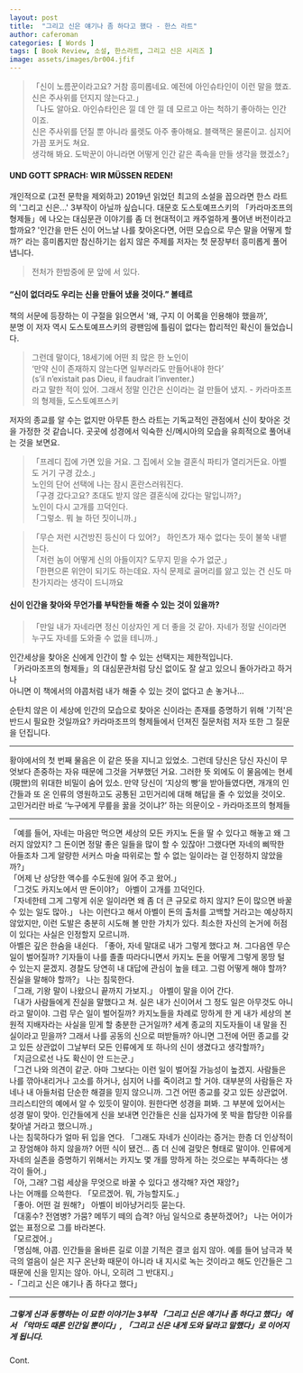 ```yaml
---
layout: post
title:  "그리고 신은 얘기나 좀 하다고 했다 - 한스 라트"
author: caferoman
categories: [ Words ]
tags: [ Book Review, 소설, 한스라트, 그리고 신은 시리즈 ]
image: assets/images/br004.jfif
---
```

> 「신이 노름꾼이라고요? 거참 흥미롭네요. 예전에 아인슈타인이 이런 말을 했죠. 신은 주사위를 던지지 않는다고.」   
「나도 알아요. 아인슈타인은 낄 데 안 낄 데 모르고 아는 척하기 좋아하는 인간이죠.   
신은 주사위를 던질 뿐 아니라 룰렛도 아주 좋아해요. 블랙잭은 물론이고. 심지어 가끔 포커도 쳐요.   
생각해 봐요. 도박꾼이 아니라면 어떻게 인간 같은 족속을 만들 생각을 했겠소?」

#### UND GOTT SPRACH: WIR MÜSSEN REDEN!

개인적으로 (고전 문학을 제외하고) 2019년 읽었던 최고의 소설을 꼽으라면 한스 라트의 '그리고 신은...' 3부작이 아닐까 싶습니다.
대문호 도스토예프스키의 「카라마조프의 형제들」에 나오는 대심문관 이야기를 좀 더 현대적이고 캐주얼하게 풀어낸 버전이라고 할까요?
'인간을 만든 신이 어느날 나를 찾아온다면, 어떤 모습으로 무슨 말을 어떻게 할까?' 라는 흥미롭지만 참신하기는 쉽지 않은 주제를 저자는 첫 문장부터 흥미롭게 풀어냅니다.

> 전처가 한밤중에 문 앞에 서 있다.

#### “신이 없더라도 우리는 신을 만들어 냈을 것이다.” 볼테르

책의 서문에 등장하는 이 구절을 읽으면서 '왜, 구지 이 어록을 인용해야 했을까',    
분명 이 저자 역시 도스토예프스키의 광팬임에 틀림이 없다는 합리적인 확신이 들었습니다.

> 그런데 말이다, 18세기에 어떤 죄 많은 한 노인이   
‘만약 신이 존재하지 않는다면 일부러라도 만들어내야 한다’   
(s’il n’existait pas Dieu, il faudrait l’inventer.)   
라고 말한 적이 있어. 그래서 정말 인간은 신이라는 걸 만들어 냈지. - 카라마조프의 형제들, 도스토예프스키


저자의 종교를 알 수는 없지만 아무튼 한스 라트는 기독교적인 관점에서 신이 찾아온 것을 가정한 것 같습니다. 곳곳에 성경에서 익숙한 신/메시아의 모습을 유희적으로 풀어내는 것을 보면요.

> 「프레디 집에 가면 있을 거요. 그 집에서 오늘 결혼식 파티가 열리거든요. 아벨도 거기 구경 갔소.」   
노인의 단어 선택에 나는 잠시 혼란스러워진다.   
「구경 갔다고요? 초대도 받지 않은 결혼식에 갔다는 말입니까?」   
노인이 다시 고개를 끄덕인다.   
「그렇소. 뭐 늘 하던 짓이니까.」

> 「무슨 저런 시건방진 등신이 다 있어?」 하인츠가 재수 없다는 듯이 불쑥 내뱉는다.   
「저런 놈이 어떻게 신의 아들이지? 도무지 믿을 수가 없군.」   
「한편으론 위안이 되기도 하는데요. 자식 문제로 골머리를 앓고 있는 건 신도 마찬가지라는 생각이 드니까요


#### 신이 인간을 찾아와 무언가를 부탁한들 해줄 수 있는 것이 있을까?

> 「만일 내가 자네라면 정신 이상자인 게 더 좋을 것 같아. 자네가 정말 신이라면 누구도 자네를 도와줄 수 없을 테니까.」

인간세상을 찾아온 신에게 인간이 할 수 있는 선택지는 제한적입니다.   
「카라마조프의 형제들」의 대심문관처럼 당신 없이도 잘 살고 있으니 돌아가라고 하거나   
아니면 이 책에서의 야콥처럼 내가 해줄 수 있는 것이 없다고 손 놓거나...   

순탄치 않은 이 세상에 인간의 모습으로 찾아온 신이라는 존재를 증명하기 위해 '기적'은 반드시 필요한 것일까요? 카라마조프의 형제들에서 던져진 질문처럼 저자 또한 그 질문을 던집니다.

---

황야에서의 첫 번째 물음은 이 같은 뜻을 지니고 있었소. 그런데 당신은 당신 자신이 무엇보다 존중하는 자유 때문에 그것을 거부했던 거요. 그러한 뜻 외에도 이 물음에는 현세(現世)의 위대한 비밀이 숨어 있소. 만약 당신이 ‘지상의 빵’을 받아들였다면, 개개의 인간들과 또 온 인류의 영원하고도 공통된 고민거리에 대해 해답을 줄 수 있었을 것이오. 고민거리란 바로 ‘누구에게 무릎을 꿇을 것이냐?’ 하는 의문이오 - 카라마조프의 형제들

---

「예를 들어, 자네는 마음만 먹으면 세상의 모든 카지노 돈을 딸 수 있다고 해놓고 왜 그러지 않았지? 그 돈이면 정말 좋은 일들을 많이 할 수 있잖아! 그랬다면 자네의 삐딱한 아들조차 그게 알량한 서커스 마술 따위로는 할 수 없는 일이라는 걸 인정하지 않았을까?」   
「어제 난 상당한 액수를 수도원에 잃어 주고 왔어.」   
「그것도 카지노에서 딴 돈이야?」 아벨이 고개를 끄덕인다.   
「자네한테 그게 그렇게 쉬운 일이라면 왜 좀 더 큰 규모로 하지 않지? 돈이 많으면 바꿀 수 있는 일도 많아.」 나는 이런다고 해서 아벨이 돈의 출처를 고백할 거라고는 예상하지 않았지만, 이런 도발은 충분히 시도해 볼 만한 가치가 있다. 최소한 자신의 논거에 허점이 있다는 사실은 인정할지 모르니까.   
아벨은 깊은 한숨을 내쉰다. 「좋아, 자네 말대로 내가 그렇게 했다고 쳐. 그다음엔 무슨 일이 벌어질까? 기자들이 나를 졸졸 따라다니면서 카지노 돈을 어떻게 그렇게 몽땅 털 수 있는지 묻겠지. 경찰도 당연히 내 대답에 관심이 높을 테고. 그럼 어떻게 해야 할까? 진실을 말해야 할까?」 나는 침묵한다.   
「그래, 기왕 말이 나왔으니 끝까지 가보지.」 아벨이 말을 이어 간다.   
「내가 사람들에게 진실을 말했다고 쳐. 실은 내가 신이어서 그 정도 일은 아무것도 아니라고 말이야. 그럼 무슨 일이 벌어질까? 카지노들을 차례로 망하게 한 게 내가 세상의 본원적 지배자라는 사실을 믿게 할 충분한 근거일까? 세계 종교의 지도자들이 내 말을 진실이라고 믿을까? 그래서 나를 공동의 신으로 떠받들까? 아니면 그전에 어떤 종교를 갖고 있든 상관없이 그날부터 모든 인류에게 또 하나의 신이 생겼다고 생각할까?」   
「지금으로선 나도 확신이 안 드는군.」   
「그건 나와 의견이 같군. 아마 그보다는 이런 일이 벌어질 가능성이 높겠지. 사람들은 나를 깎아내리거나 고소를 하거나, 심지어 나를 죽이려고 할 거야. 대부분의 사람들은 자네나 내 아들처럼 단순한 해결을 믿지 않으니까. 그건 어떤 종교를 갖고 있든 상관없어. 크리스티안의 예에서 알 수 있듯이 말이야. 원한다면 성경을 펴봐. 그 부분에 있어서는 성경 말이 맞아. 인간들에게 신을 보내면 인간들은 신을 십자가에 못 박을 합당한 이유를 찾아낼 거라고 했으니까.」   
나는 침묵하다가 얼마 뒤 입을 연다. 「그래도 자네가 신이라는 증거는 한층 더 인상적이고 장엄해야 하지 않을까? 어떤 식이 됐건… 좀 더 신에 걸맞은 형태로 말이야. 인류에게 자네의 실존을 증명하기 위해서는 카지노 몇 개를 망하게 하는 것으로는 부족하다는 생각이 들어.」   
「아, 그래? 그럼 세상을 무엇으로 바꿀 수 있다고 생각해? 자연 재앙?」   
나는 어깨를 으쓱한다. 「모르겠어. 뭐, 가능할지도.」   
「좋아. 어떤 걸 원해?」 아벨이 비아냥거리듯 묻는다.   
「대홍수? 전염병? 가뭄? 메뚜기 떼의 습격? 아님 일식으로 충분하겠어?」 나는 어이가 없는 표정으로 그를 바라본다.   
「모르겠어.」   
「명심해, 야콥. 인간들을 올바른 길로 이끌 기적은 결코 쉽지 않아. 예를 들어 남극과 북극의 얼음이 실은 지구 온난화 때문이 아니라 내 지시로 녹는 것이라고 해도 인간들은 그 때문에 신을 믿지는 않아. 아니, 오히려 그 반대지.」   
  -「그리고 신은 얘기나 좀 하다고 했다」

---

##### 그렇게 신과 동행하는 이 묘한 이야기는 3부작 「그리고 신은 얘기나 좀 하다고 했다」에서 「악마도 때론 인간일 뿐이다」, 「그리고 신은 내게 도와 달라고 말했다」로 이어지게 됩니다.
Cont.
